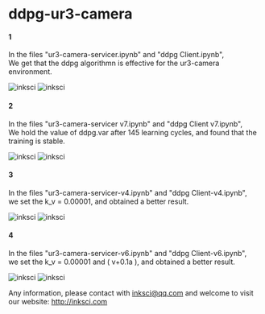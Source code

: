 # ddpg-ur3-camera

#### 1
In the files "ur3-camera-servicer.ipynb" and "ddpg Client.ipynb",  
We get that the ddpg algorithmn is effective for the ur3-camera environment.

![inksci](https://github.com/inksci/ddpg-ur3-camera/blob/master/assets/r.png)
![inksci](https://github.com/inksci/ddpg-ur3-camera/blob/master/assets/d.png)

#### 2
In the files "ur3-camera-servicer v7.ipynb" and "ddpg Client v7.ipynb",  
We hold the value of ddpg.var after 145 learning cycles, and found that the training is stable.

![inksci](https://github.com/inksci/ddpg-ur3-camera/blob/master/assets/v7-r.png)
![inksci](https://github.com/inksci/ddpg-ur3-camera/blob/master/assets/v7-d.png)


#### 3
In the files "ur3-camera-servicer-v4.ipynb" and "ddpg Client-v4.ipynb",  
we set the k_v = 0.00001, and obtained a better result.

![inksci](https://github.com/inksci/ddpg-ur3-camera/blob/master/assets/v4-r.png)
![inksci](https://github.com/inksci/ddpg-ur3-camera/blob/master/assets/v4-d.png)

#### 4
In the files "ur3-camera-servicer-v6.ipynb" and "ddpg Client-v6.ipynb",  
we set the k_v = 0.00001 and ( v+0.1a ), and obtained a better result.

![inksci](https://github.com/inksci/ddpg-ur3-camera/blob/master/assets/v6-r.png)
![inksci](https://github.com/inksci/ddpg-ur3-camera/blob/master/assets/v6-d.png)

Any information, please contact with inksci@qq.com and welcome to visit our website: http://inksci.com

